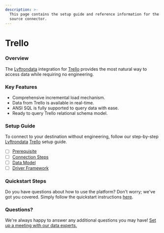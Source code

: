 ```yaml
---
description: >-
  This page contains the setup guide and reference information for the Trello
  source connector.
---
```


# Trello

### Overview

The [Lyftrondata](https://www.lyftrondata.com/) integration for [Trello](https://www.lyftrondata.com/integration/business-analytics/trello/) provides the most natural way to access data while requiring no engineering.

### Key Features

* Comprehensive incremental load mechanism.
* Data from Trello is available in real-time.
* ANSI SQL is fully supported to query data with ease.
* Ready to query Trello relational schema model.

### Setup Guide

To connect to your destination without engineering, follow our step-by-step [Lyftrondata](https://www.lyftrondata.com/) [Trello](https://www.lyftrondata.com/integration/business-analytics/trello/) setup guide.

* [ ] [Prerequisite](prerequisite.md)
* [ ] [Connection Steps](connection-steps.md)
* [ ] [Data Model](data-model/erd.md)
* [ ] [Driver Framework](driver-framework/)

### Quickstart Steps

Do you have questions about how to use the platform? Don't worry; we've got you covered. Simply follow the quickstart instructions [here](../../).

### Questions? <a href="#questions" id="questions"></a>

We're always happy to answer any additional questions you may have! [Set up a meeting with our data experts.](https://www.lyftrondata.com/book-a-meeting/)
